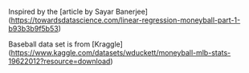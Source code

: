 Inspired by the [article by Sayar Banerjee] (https://towardsdatascience.com/linear-regression-moneyball-part-1-b93b3b9f5b53)

Baseball data set is from [Kraggle] (https://www.kaggle.com/datasets/wduckett/moneyball-mlb-stats-19622012?resource=download)